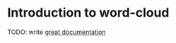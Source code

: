 # Introduction to word-cloud

TODO: write [great documentation](http://jacobian.org/writing/what-to-write/)
